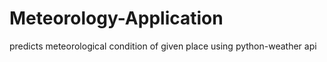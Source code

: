 # Meteorology-Application
predicts meteorological condition of given place using python-weather api
